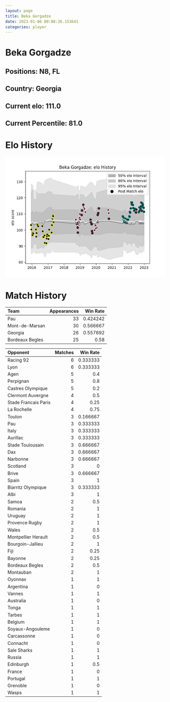 ```yaml
---  
layout: page  
title: Beka Gorgadze  
date: 2023-01-06 00:08:26.153641  
categories: player  
---
```

# Beka Gorgadze

## Positions: N8, FL

## Country: Georgia

## Current elo: 111.0

## Current Percentile: 81.0

# Elo History


![elo history](history_BekaGorgadze.png)
# Match History


| Team            |   Appearances |   Win Rate |
|:----------------|--------------:|-----------:|
| Pau             |            33 |   0.424242 |
| Mont-de-Marsan  |            30 |   0.566667 |
| Georgia         |            26 |   0.557692 |
| Bordeaux Begles |            25 |   0.58     |

| Opponent             |   Matches |   Win Rate |
|:---------------------|----------:|-----------:|
| Racing 92            |         6 |   0.333333 |
| Lyon                 |         6 |   0.333333 |
| Agen                 |         5 |   0.4      |
| Perpignan            |         5 |   0.8      |
| Castres Olympique    |         5 |   0.2      |
| Clermont Auvergne    |         4 |   0.5      |
| Stade Francais Paris |         4 |   0.25     |
| La Rochelle          |         4 |   0.75     |
| Toulon               |         3 |   0.166667 |
| Pau                  |         3 |   0.333333 |
| Italy                |         3 |   0.333333 |
| Aurillac             |         3 |   0.333333 |
| Stade Toulousain     |         3 |   0.666667 |
| Dax                  |         3 |   0.666667 |
| Narbonne             |         3 |   0.666667 |
| Scotland             |         3 |   0        |
| Brive                |         3 |   0.666667 |
| Spain                |         3 |   1        |
| Biarritz Olympique   |         3 |   0.333333 |
| Albi                 |         3 |   1        |
| Samoa                |         2 |   0.5      |
| Romania              |         2 |   1        |
| Uruguay              |         2 |   1        |
| Provence Rugby       |         2 |   1        |
| Wales                |         2 |   0.5      |
| Montpellier Herault  |         2 |   0.5      |
| Bourgoin-Jallieu     |         2 |   1        |
| Fiji                 |         2 |   0.25     |
| Bayonne              |         2 |   0.25     |
| Bordeaux Begles      |         2 |   0.5      |
| Montauban            |         2 |   1        |
| Oyonnax              |         1 |   1        |
| Argentina            |         1 |   0        |
| Vannes               |         1 |   1        |
| Australia            |         1 |   0        |
| Tonga                |         1 |   1        |
| Tarbes               |         1 |   1        |
| Belgium              |         1 |   1        |
| Soyaux-Angouleme     |         1 |   0        |
| Carcassonne          |         1 |   0        |
| Connacht             |         1 |   0        |
| Sale Sharks          |         1 |   1        |
| Russia               |         1 |   1        |
| Edinburgh            |         1 |   0.5      |
| France               |         1 |   0        |
| Portugal             |         1 |   1        |
| Grenoble             |         1 |   0        |
| Wasps                |         1 |   1        |